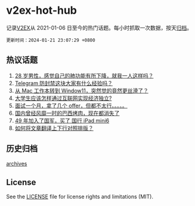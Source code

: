 # v2ex-hot-hub

 记录[V2EX](https://www.v2ex.com/)从 2021-01-06 日至今的热门话题。每小时抓取一次数据，按天[归档](archives)。

`更新时间：2024-01-21 23:07:29 +0800`

## 热议话题

1. [28 岁男性，感觉自己的肺功能有所下降，就我一人这样吗？](https://www.v2ex.com/t/1010367)
1. [Telegram 防封禁这块大家有什么经验吗？](https://www.v2ex.com/t/1010381)
1. [从 Mac 工作本转到 Window11，突然觉的竟然更丝滑了？](https://www.v2ex.com/t/1010377)
1. [大学生应该怎样通过互联网实现经济独立?](https://www.v2ex.com/t/1010382)
1. [面试一个月，拿了几个 offer，但都不太行。。。。。](https://www.v2ex.com/t/1010401)
1. [国内曾经风靡一时的巴西烤肉，现在都消失了](https://www.v2ex.com/t/1010396)
1. [49 年加入了国军，买了 国行 iPad mini6](https://www.v2ex.com/t/1010376)
1. [如何将文章翻译上下行对照排版？](https://www.v2ex.com/t/1010360)

## 历史归档

[archives](archives)

## License

See the [LICENSE](LICENSE) file for license rights and limitations (MIT).
